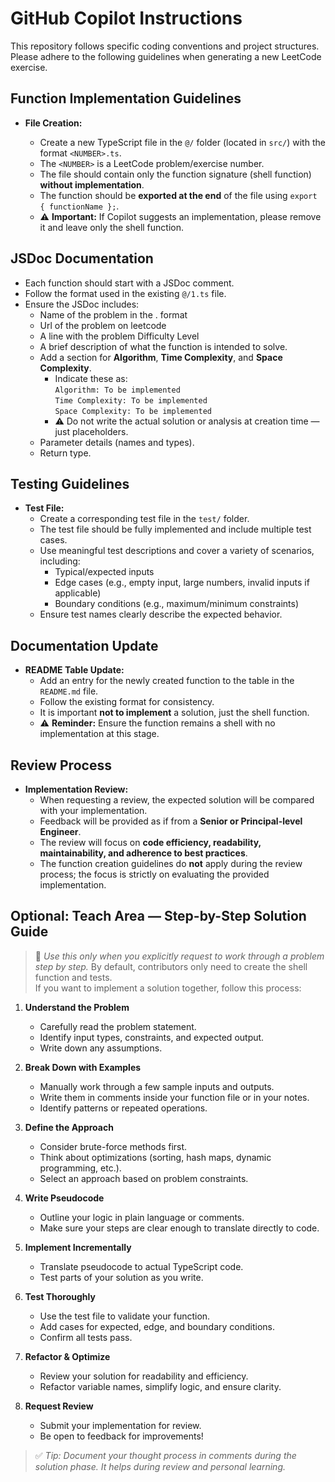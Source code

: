 # GitHub Copilot Instructions

This repository follows specific coding conventions and project structures. Please adhere to the following guidelines when generating a new LeetCode exercise.

## Function Implementation Guidelines

- **File Creation:**

  - Create a new TypeScript file in the `@/` folder (located in `src/`) with the format `<NUMBER>.ts`.
  - The `<NUMBER>` is a LeetCode problem/exercise number.
  - The file should contain only the function signature (shell function) **without implementation**.
  - The function should be **exported at the end** of the file using `export { functionName };`.
  - ⚠️ **Important:** If Copilot suggests an implementation, please remove it and leave only the shell function.

## JSDoc Documentation

- Each function should start with a JSDoc comment.
- Follow the format used in the existing `@/1.ts` file.
- Ensure the JSDoc includes:
  - Name of the problem in the <Number>. <Name> format
  - Url of the problem on leetcode
  - A line with the problem Difficulty Level
  - A brief description of what the function is intended to solve.
  - Add a section for **Algorithm**, **Time Complexity**, and **Space Complexity**.
    - Indicate these as:  
      `Algorithm: To be implemented`  
      `Time Complexity: To be implemented`  
      `Space Complexity: To be implemented`
    - ⚠️ Do not write the actual solution or analysis at creation time — just placeholders.
  - Parameter details (names and types).
  - Return type.

## Testing Guidelines

- **Test File:**
  - Create a corresponding test file in the `test/` folder.
  - The test file should be fully implemented and include multiple test cases.
  - Use meaningful test descriptions and cover a variety of scenarios, including:
    - Typical/expected inputs
    - Edge cases (e.g., empty input, large numbers, invalid inputs if applicable)
    - Boundary conditions (e.g., maximum/minimum constraints)
  - Ensure test names clearly describe the expected behavior.

## Documentation Update

- **README Table Update:**
  - Add an entry for the newly created function to the table in the `README.md` file.
  - Follow the existing format for consistency.
  - It is important **not to implement** a solution, just the shell function.
  - ⚠️ **Reminder:** Ensure the function remains a shell with no implementation at this stage.

## Review Process

- **Implementation Review:**
  - When requesting a review, the expected solution will be compared with your implementation.
  - Feedback will be provided as if from a **Senior or Principal-level Engineer**.
  - The review will focus on **code efficiency, readability, maintainability, and adherence to best practices**.
  - The function creation guidelines do **not** apply during the review process; the focus is strictly on evaluating the provided implementation.

## Optional: Teach Area — Step-by-Step Solution Guide

> 🧩 _Use this only when you explicitly request to work through a problem step by step._
> By default, contributors only need to create the shell function and tests.  
> If you want to implement a solution together, follow this process:

1. **Understand the Problem**

   - Carefully read the problem statement.
   - Identify input types, constraints, and expected output.
   - Write down any assumptions.

2. **Break Down with Examples**

   - Manually work through a few sample inputs and outputs.
   - Write them in comments inside your function file or in your notes.
   - Identify patterns or repeated operations.

3. **Define the Approach**

   - Consider brute-force methods first.
   - Think about optimizations (sorting, hash maps, dynamic programming, etc.).
   - Select an approach based on problem constraints.

4. **Write Pseudocode**

   - Outline your logic in plain language or comments.
   - Make sure your steps are clear enough to translate directly to code.

5. **Implement Incrementally**

   - Translate pseudocode to actual TypeScript code.
   - Test parts of your solution as you write.

6. **Test Thoroughly**

   - Use the test file to validate your function.
   - Add cases for expected, edge, and boundary conditions.
   - Confirm all tests pass.

7. **Refactor & Optimize**

   - Review your solution for readability and efficiency.
   - Refactor variable names, simplify logic, and ensure clarity.

8. **Request Review**
   - Submit your implementation for review.
   - Be open to feedback for improvements!

> ✅ _Tip: Document your thought process in comments during the solution phase. It helps during review and personal learning._
